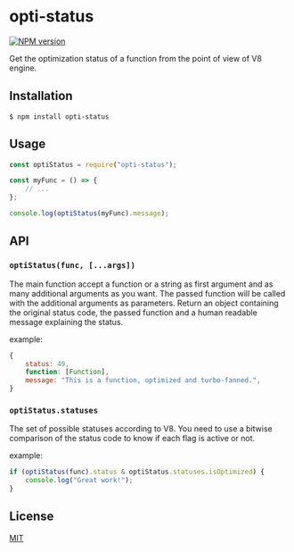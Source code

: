 # opti-status

[![NPM version](https://flat.badgen.net/npm/v/opti-status)](https://www.npmjs.com/package/opti-status)

Get the optimization status of a function from the point of view of V8 engine.

## Installation

    $ npm install opti-status


## Usage

```js
const optiStatus = require("opti-status");

const myFunc = () => {
    // ...
};

console.log(optiStatus(myFunc).message);
```

## API

### `optiStatus(func, [...args])`

The main function accept a function or a string as first argument and as many additional arguments as you want.
The passed function will be called with the additional arguments as parameters.
Return an object containing the original status code, the passed function and a human readable message explaining the status.

example:
```js
{
    status: 49,
    function: [Function],
    message: "This is a function, optimized and turbo-fanned.",
}
```

### `optiStatus.statuses`

The set of possible statuses according to V8. You need to use a bitwise comparison of the status code to know if each flag is active or not.

example:

```js
if (optiStatus(func).status & optiStatus.statuses.isOptimized) {
    console.log("Great work!");
}
```


## License

[MIT](license)
